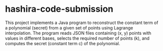 # hashira-code-submission
This project implements a Java program to reconstruct the constant term of a polynomial (secret) from a given set of points using Lagrange interpolation. The program reads JSON files containing (x, y) points with values in different bases, selects the required number of points (k), and computes the secret (constant term c) of the polynomial.
